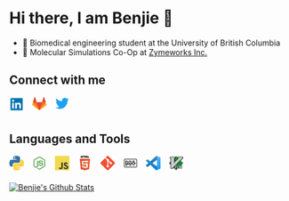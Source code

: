 # Hi there, I am Benjie 👋
- 📓 Biomedical engineering student at the University of British Columbia
- 🚀 Molecular Simulations Co-Op at [Zymeworks Inc.](https://www.zymeworks.com/)


## Connect with me
<a href="https://www.linkedin.com/in/benjamin-mcmaster/">
    <img alt="LinkedIn" align="left" width="26px" style="margin-right:15px" src="assets/linkedin.png" />
</a>
<a href="https://gitlab.com/benjiemc">
    <img alt="Gitlab" align="left" width="26px" style="margin-right:15px" src="assets/gitlab.png" />
</a>
<a href="https://twitter.com/BenjieMcmaster">
    <img alt="Twitter" align="left" width="26px" style="margin-right:15px" src="assets/twitter.png" />
</a>

</br>
</br>

## Languages and Tools
<img alt="Python" align="left" width="26px" style="margin-right:15px" src="assets/python.png" />
<img alt="Node.js" align="left" width="26px" style="margin-right:15px" src="assets/nodejs.png" />
<img alt="JavaScript" align="left" width="26px" style="margin-right:15px" src="assets/js.png" />
<img alt="HTML5" align="left" width="26px" style="margin-right:15px" src="assets/html.png" />
<img alt="Git" align="left" width="26px" style="margin-right:15px" src="assets/git.png" />
<img alt="Markdown" align="left" width="26px" style="margin-right:15px" src="assets/markdown.png" />
<img alt="Visual Studio Code" align="left" width="26px" style="margin-right:15px" src="assets/vscode.png" />
<img alt="Vim" align="left" width="26px" style="margin-right:15px" src="assets/vim.png" />

</br>
</br>



[![Benjie's Github Stats](https://github-readme-stats.vercel.app/api?username=benjiemc)](https://github.com/anuraghazra/github-readme-stats)
